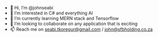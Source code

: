 - 👋 Hi, I’m @johnseabi
- 👀 I’m interested in C# and everything AI
- 🌱 I’m currently learning MERN stack and Tensorflow
- 💞️ I’m looking to collaborate on any application that is exciting
- 📫 Reach me on seabi.tkoregur@gmail.com / john@sfbholding.co.za

<!---
johnseabi/johnseabi is a ✨ special ✨ repository because its `README.md` (this file) appears on your GitHub profile.
You can click the Preview link to take a look at your changes.
--->
